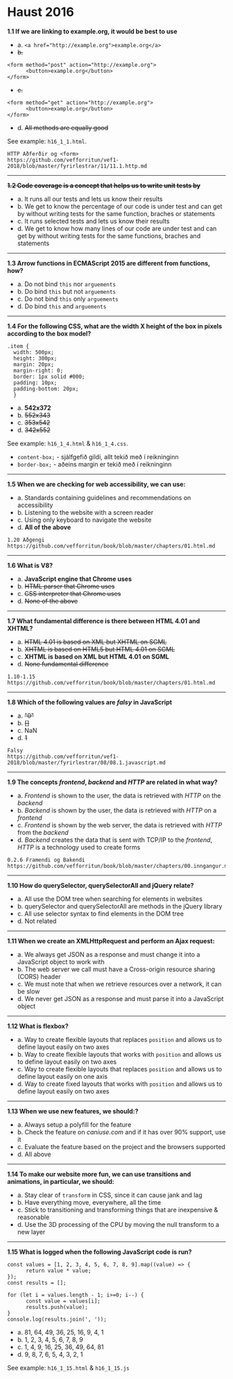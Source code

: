 # Haust 2016

**1.1 If we are linking to example.org, it would be best to use**

- a. `<a href="http://example.org">example.org</a>`
- ~~b.~~ 
```
<form method="post" action="http://example.org">
      <button>example.org</button>
</form>
```
- ~~c.~~
```
<form method="get" action="http://example.org">
      <button>example.org</button>
</form>
```
- d. ~~All methods are equally good~~

See example: `h16_1_1.html`.
```
HTTP Aðferðir og <form>
https://github.com/vefforritun/vef1-2018/blob/master/fyrirlestrar/11/11.1.http.md
```
---

**~~1.2 Code coverage is a concept that helps us to write unit tests by~~**

- a. It runs all our tests and lets us know their results
- b. We get to know the percentage of our code is under test and can get by without writing tests for the same function, braches or statements
- c. It runs selected tests and lets us know their results
- d. We get to know how many lines of our code are under test and can get by without writing tests for the same functions, braches and statements
---

**1.3 Arrow functions in ECMAScript 2015 are different from functions, how?**

- a. Do not bind `this` nor `arguements`
- b. Do bind `this` but not `arguements`
- c. Do not bind `this` only `arguements`
- d. Do bind `this` and `arguements`
---
  
**1.4 For the following CSS, what are the width X height of the box in pixels according to the box model?**
```
.item {
  width: 500px;
  height: 300px;
  margin: 20px;
  margin-right: 0;
  border: 1px solid #000;
  padding: 10px;
  padding-bottom: 20px;
  }
```
- a. __542x372__
- b. ~~552x343~~
- c. ~~353x542~~
- d. ~~342x552~~

See example: `h16_1_4.html` & `h16_1_4.css`.

* `content-box;` - sjálfgefið gildi, allt tekið með í reikninginn
* `border-box;` - aðeins margin er tekið með í reikninginn
---
 
 **1.5 When we are checking for web accessibility, we can use:**
 
- a. Standards containing guidelines and recommendations on accessibility
- b. Listening to the website with a screen reader
- c. Using only keyboard to navigate the website
- d. __All of the above__
```
1.20 Aðgengi
https://github.com/vefforritun/book/blob/master/chapters/01.html.md
```
---

 **1.6 What is V8?**

- a. __JavaScript engine that Chrome uses__
- b. ~~HTML parser that Chrome uses~~
- c. ~~CSS interpreter that Chrome uses~~
- d. ~~None of the above~~
 ---
 
**1.7 What fundamental difference is there between HTML 4.01 and XHTML?**
 
- a. ~~HTML 4.01 is based on XML but XHTML on SGML~~
- b. ~~XHTML is based on HTML5 but HTML 4.01 on SGML~~
- c. __XHTML is based on XML but HTML 4.01 on SGML__
- d. ~~None fundamental difference~~
```
1.10-1.15
https://github.com/vefforritun/book/blob/master/chapters/01.html.md
```
---
 
**1.8 Which of the following values are *falsy* in JavaScript**
 
- a. ~~"0"~~
- b. ~~[]~~
- c. NaN
- d. ~~1~~
```
Falsy
https://github.com/vefforritun/vef1-2018/blob/master/fyrirlestrar/08/08.1.javascript.md
```
---
 
**1.9 The concepts *frontend*, *backend* and *HTTP* are related in what way?**
 
- a. *Frontend* is shown to the user, the data is retrieved with *HTTP* on the *backend*
- b. *Backend* is shown by the user, the data is retrieved with *HTTP* on a *frontend*
- c. *Frontend* is shown by the web server, the data is retrieved with *HTTP* from the *backend*
- d. *Backend* creates the data that is sent with TCP/IP to the *frontend*, *HTTP* is a technology used to create forms
```
0.2.6 Framendi og Bakendi
https://github.com/vefforritun/book/blob/master/chapters/00.inngangur.md
```
--- 
 
**1.10 How do querySelector, querySelectorAll and jQuery relate?**

- a. All use the DOM tree when searching for elements in websites
- b. querySelector and querySelectorAll are methods in the jQuery library
- c. All use selector syntax to find elements in the DOM tree
- d. Not related
---

**1.11 When we create an XMLHttpRequest and perform an Ajax request:**

- a. We always get JSON as a response and must change it into a JavaScript object to work with
- b. The web server we call must have a Cross-origin resource sharing (CORS) header
- c. We must note that when we retrieve resources over a network, it can be slow
- d. We never get JSON as a response and must parse it into a JavaScript object
---

**1.12 What is flexbox?**

- a. Way to create flexible layouts that replaces `position` and allows us to define layout easily on two axes
- b. Way to create flexible layouts that works with `position` and allows us to define layout easily on two axes
- c. Way to create flexible layouts that replaces `position` and allows us to define layout easily on one axis
- d. Way to create fixed layouts that works with `position` and allows us to define layout easily on two axes
---

**1.13 When we use new features, we should:?**

- a. Always setup a polyfill for the feature
- b. Check the feature on *caniuse.com* and if it has over 90% support, use it
- c. Evaluate the feature based on the project and the browsers supported
- d. All above
---

**1.14 To make our website more fun, we can use transitions and animations, in particular, we should:**

- a. Stay clear of `transform` in CSS, since it can cause jank and lag
- b. Have everything move, everywhere, all the time
- c. Stick to transitioning and transforming things that are inexpensive & reasonable
- d. Use the 3D processing of the CPU by moving the null transform to a new layer
---

**1.15 What is logged when the following JavaScript code is run?**
```
const values = [1, 2, 3, 4, 5, 6, 7, 8, 9].map((value) => {
      return value * value;
});
const results = [];

for (let i = values.length - 1; i>=0; i--) {
      const value = values[i];
      results.push(value);
}
console.log(results.join(', '));
```

- a. 81, 64, 49, 36, 25, 16, 9, 4, 1
- b. 1, 2, 3, 4, 5, 6, 7, 8, 9
- c. 1, 4, 9, 16, 25, 36, 49, 64, 81
- d. 9, 8, 7, 6, 5, 4, 3, 2, 1

See example: `h16_1_15.html` & `h16_1_15.js`

